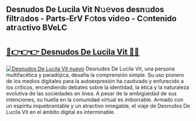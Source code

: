 ## Desnudos De Lucila Vit N𝚞𝚎vos desn𝚞dos filtr𝚊dos - Parts-ErV F𝚘tos vid𝚎o - C𝚘ntenido atr𝚊ctivo BVeLC

# <h2><a href="http://mb4mof.tromn.icu/?c=Desnudos+De+Lucila+Vit">🔗👉👉👉 Desnudos De Lucila Vit 🔗🔗</a></h2>

[![Desnudos De Lucila Vit nuevo](https://i.imgur.com/pEAQMta.gif)](http://mb4mof.tromn.icu/?c=Desnudos+De+Lucila+Vit)
Desnudos De Lucila Vit, una persona multifacética y paradójica, desafía la comprensión simple. Su uso pionero de los medios digitales para la autoexpresión ha cautivado y enfurecido a los críticos, encendiendo debates sobre la identidad, la ética y la naturaleza evolutiva de las sociedades en línea. A pesar de la ambigüedad de sus intenciones, su huella en la comunidad virtual es imborrable. Armado con un espíritu inquebrantable y un atractivo innegable, el viaje de Desnudos De Lucila Vit en el ámbito digital es interminable.
